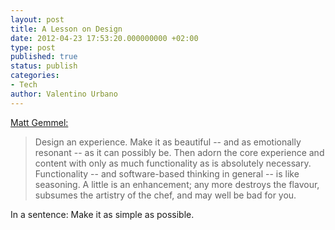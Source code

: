 ```yaml
---
layout: post
title: A Lesson on Design
date: 2012-04-23 17:53:20.000000000 +02:00
type: post
published: true
status: publish
categories:
- Tech
author: Valentino Urbano 
---
```


[Matt Gemmel:][0]

> Design an experience. Make it as beautiful -- and as emotionally resonant -- as it can possibly be. Then adorn the core experience and content with only as much functionality as is absolutely necessary. Functionality -- and software-based thinking in general -- is like seasoning. A little is an enhancement; any more destroys the flavour, subsumes the artistry of the chef, and may well be bad for you.

In a sentence: Make it as simple as possible.


[0]: http://mattgemmell.com/2012/04/13/augmented-paper/